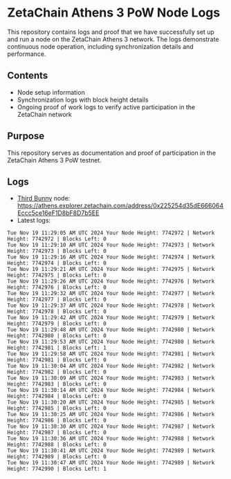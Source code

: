 # ZetaChain Athens 3 PoW Node Logs
This repository contains logs and proof that we have successfully set up and run a node on the ZetaChain Athens 3 network. The logs demonstrate continuous node operation, including synchronization details and performance.

## Contents
- Node setup information
- Synchronization logs with block height details
- Ongoing proof of work logs to verify active participation in the ZetaChain network

## Purpose
This repository serves as documentation and proof of participation in the ZetaChain Athens 3 PoW testnet.

## Logs

- [Third Bunny](https://thirdbunny.xyz/) node: https://athens.explorer.zetachain.com/address/0x225254d35dE666064Eccc5ce16eF1D8bF8D7b5EE
- Latest logs:
```
Tue Nov 19 11:29:05 AM UTC 2024 Your Node Height: 7742972 | Network Height: 7742972 | Blocks Left: 0
Tue Nov 19 11:29:10 AM UTC 2024 Your Node Height: 7742973 | Network Height: 7742973 | Blocks Left: 0
Tue Nov 19 11:29:16 AM UTC 2024 Your Node Height: 7742974 | Network Height: 7742974 | Blocks Left: 0
Tue Nov 19 11:29:21 AM UTC 2024 Your Node Height: 7742975 | Network Height: 7742975 | Blocks Left: 0
Tue Nov 19 11:29:26 AM UTC 2024 Your Node Height: 7742976 | Network Height: 7742976 | Blocks Left: 0
Tue Nov 19 11:29:32 AM UTC 2024 Your Node Height: 7742977 | Network Height: 7742977 | Blocks Left: 0
Tue Nov 19 11:29:37 AM UTC 2024 Your Node Height: 7742978 | Network Height: 7742978 | Blocks Left: 0
Tue Nov 19 11:29:42 AM UTC 2024 Your Node Height: 7742979 | Network Height: 7742979 | Blocks Left: 0
Tue Nov 19 11:29:48 AM UTC 2024 Your Node Height: 7742980 | Network Height: 7742980 | Blocks Left: 0
Tue Nov 19 11:29:53 AM UTC 2024 Your Node Height: 7742980 | Network Height: 7742981 | Blocks Left: 1
Tue Nov 19 11:29:58 AM UTC 2024 Your Node Height: 7742981 | Network Height: 7742981 | Blocks Left: 0
Tue Nov 19 11:30:04 AM UTC 2024 Your Node Height: 7742982 | Network Height: 7742982 | Blocks Left: 0
Tue Nov 19 11:30:09 AM UTC 2024 Your Node Height: 7742983 | Network Height: 7742983 | Blocks Left: 0
Tue Nov 19 11:30:14 AM UTC 2024 Your Node Height: 7742984 | Network Height: 7742984 | Blocks Left: 0
Tue Nov 19 11:30:20 AM UTC 2024 Your Node Height: 7742985 | Network Height: 7742985 | Blocks Left: 0
Tue Nov 19 11:30:25 AM UTC 2024 Your Node Height: 7742986 | Network Height: 7742986 | Blocks Left: 0
Tue Nov 19 11:30:30 AM UTC 2024 Your Node Height: 7742987 | Network Height: 7742987 | Blocks Left: 0
Tue Nov 19 11:30:36 AM UTC 2024 Your Node Height: 7742988 | Network Height: 7742988 | Blocks Left: 0
Tue Nov 19 11:30:41 AM UTC 2024 Your Node Height: 7742989 | Network Height: 7742989 | Blocks Left: 0
Tue Nov 19 11:30:47 AM UTC 2024 Your Node Height: 7742989 | Network Height: 7742990 | Blocks Left: 1
```
